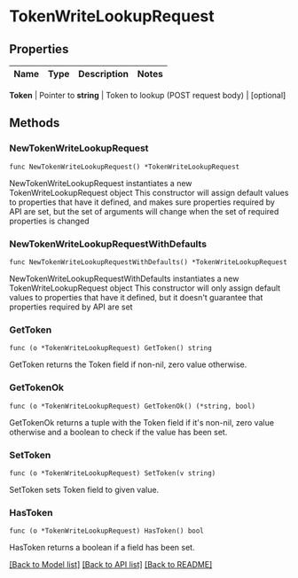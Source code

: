 # TokenWriteLookupRequest


## Properties

Name | Type | Description | Notes
------------ | ------------- | ------------- | -------------


**Token** | Pointer to **string** | Token to lookup (POST request body) | [optional] 



## Methods


### NewTokenWriteLookupRequest

`func NewTokenWriteLookupRequest() *TokenWriteLookupRequest`

NewTokenWriteLookupRequest instantiates a new TokenWriteLookupRequest object
This constructor will assign default values to properties that have it defined,
and makes sure properties required by API are set, but the set of arguments
will change when the set of required properties is changed

### NewTokenWriteLookupRequestWithDefaults

`func NewTokenWriteLookupRequestWithDefaults() *TokenWriteLookupRequest`

NewTokenWriteLookupRequestWithDefaults instantiates a new TokenWriteLookupRequest object
This constructor will only assign default values to properties that have it defined,
but it doesn't guarantee that properties required by API are set


### GetToken

`func (o *TokenWriteLookupRequest) GetToken() string`

GetToken returns the Token field if non-nil, zero value otherwise.

### GetTokenOk

`func (o *TokenWriteLookupRequest) GetTokenOk() (*string, bool)`

GetTokenOk returns a tuple with the Token field if it's non-nil, zero value otherwise
and a boolean to check if the value has been set.

### SetToken

`func (o *TokenWriteLookupRequest) SetToken(v string)`

SetToken sets Token field to given value.


### HasToken

`func (o *TokenWriteLookupRequest) HasToken() bool`

HasToken returns a boolean if a field has been set.









[[Back to Model list]](../README.md#documentation-for-models) [[Back to API list]](../README.md#documentation-for-api-endpoints) [[Back to README]](../README.md)


